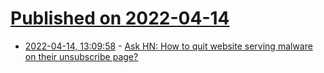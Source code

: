 # [Published on 2022-04-14](index.md)

* [2022-04-14, 13:09:58](https://news.ycombinator.com/item?id=31026497) - [Ask HN: How to quit website serving malware on their unsubscribe page?](https://news.ycombinator.com/item?id=31026497)
